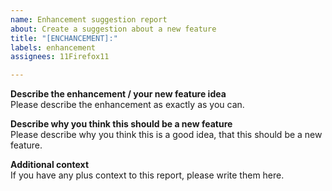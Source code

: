 ```yaml
---
name: Enhancement suggestion report
about: Create a suggestion about a new feature
title: "[ENCHANCEMENT]:"
labels: enhancement
assignees: 11Firefox11

---
```


**Describe the enhancement / your new feature idea**  
Please describe the enhancement as exactly as you can.

**Describe why you think this should be a new feature**  
Please describe why you think this is a good idea, that this should be a new feature.

**Additional context**  
If you have any plus context to this report, please write them here.